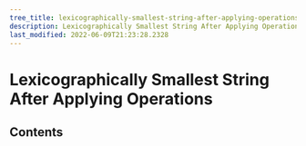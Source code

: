 ```yaml
---
tree_title: lexicographically-smallest-string-after-applying-operations
description: Lexicographically Smallest String After Applying Operations
last_modified: 2022-06-09T21:23:28.2328
---
```


# Lexicographically Smallest String After Applying Operations

## Contents
